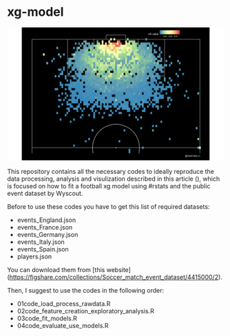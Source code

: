 # xg-model

![](/images/xG_plot2.png)

This repository contains all the necessary codes to ideally reproduce the data processing, analysis and visulization described in this article (), which is focused on how to fit a football xg model using #rstats and the public event dataset by Wyscout.

Before to use these codes you have to get this list of required datasets:

* events_England.json
* events_France.json
* events_Germany.json
* events_Italy.json
* events_Spain.json
* players.json

You can download them from [this website] (https://figshare.com/collections/Soccer_match_event_dataset/4415000/2).


Then, I suggest to use the codes in the following order:

* 01code_load_process_rawdata.R
* 02code_feature_creation_exploratory_analysis.R
* 03code_fit_models.R
* 04code_evaluate_use_models.R

